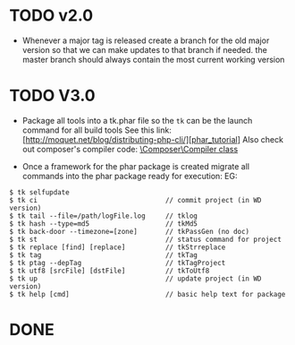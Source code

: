 # TODO v2.0


 - Whenever a major tag is released create a branch for the old major version
   so that we can make updates to that branch if needed. the master branch
   should always contain the most current working version



# TODO V3.0

 - Package all tools into a tk.phar file so the `tk` can be the launch command for all build tools
   See this link: [http://moquet.net/blog/distributing-php-cli/][phar_tutorial]
   Also check out composer's compiler code: [\Composer\Compiler class][phar_composer]

 - Once a framework for the phar package is created migrate all commands into the phar package
   ready for execution: EG:
```
$ tk selfupdate
$ tk ci                                // commit project (in WD version)  
$ tk tail --file=/path/logFile.log     // tklog  
$ tk hash --type=md5                   // tkMd5  
$ tk back-door --timezone=[zone]       // tkPassGen (no doc)  
$ tk st                                // status command for project  
$ tk replace [find] [replace]          // tkStrreplace  
$ tk tag                               // tkTag  
$ tk ptag --depTag                     // tkTagProject  
$ tk utf8 [srcFile] [dstFile]          // tkToUtf8  
$ tk up                                // update project (in WD version)  
$ tk help [cmd]                        // basic help text for package  
```

[phar_tutorial]: http://moquet.net/blog/distributing-php-cli/
[phar_composer]: https://github.com/composer/composer/blob/1.0.0-alpha7/src/Composer/Compiler.php


# DONE 
